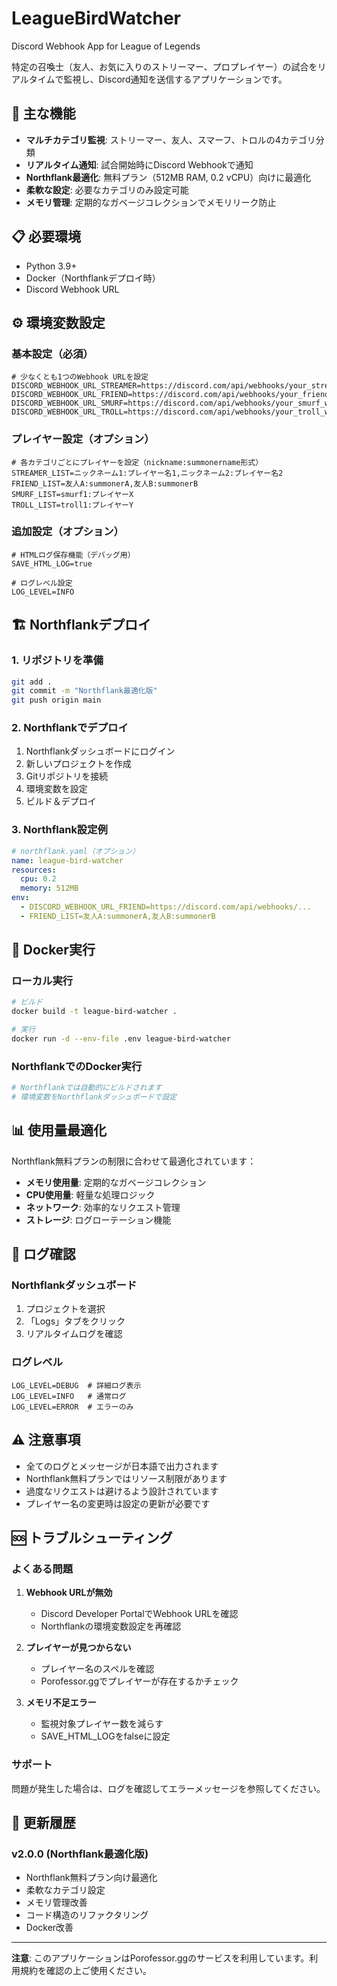 # LeagueBirdWatcher
Discord Webhook App for League of Legends

特定の召喚士（友人、お気に入りのストリーマー、プロプレイヤー）の試合をリアルタイムで監視し、Discord通知を送信するアプリケーションです。

## 🚀 主な機能

- **マルチカテゴリ監視**: ストリーマー、友人、スマーフ、トロルの4カテゴリ分類
- **リアルタイム通知**: 試合開始時にDiscord Webhookで通知
- **Northflank最適化**: 無料プラン（512MB RAM, 0.2 vCPU）向けに最適化
- **柔軟な設定**: 必要なカテゴリのみ設定可能
- **メモリ管理**: 定期的なガベージコレクションでメモリリーク防止

## 📋 必要環境

- Python 3.9+
- Docker（Northflankデプロイ時）
- Discord Webhook URL

## ⚙️ 環境変数設定

### 基本設定（必須）
```env
# 少なくとも1つのWebhook URLを設定
DISCORD_WEBHOOK_URL_STREAMER=https://discord.com/api/webhooks/your_streamer_webhook
DISCORD_WEBHOOK_URL_FRIEND=https://discord.com/api/webhooks/your_friend_webhook
DISCORD_WEBHOOK_URL_SMURF=https://discord.com/api/webhooks/your_smurf_webhook
DISCORD_WEBHOOK_URL_TROLL=https://discord.com/api/webhooks/your_troll_webhook
```

### プレイヤー設定（オプション）
```env
# 各カテゴリごとにプレイヤーを設定（nickname:summonername形式）
STREAMER_LIST=ニックネーム1:プレイヤー名1,ニックネーム2:プレイヤー名2
FRIEND_LIST=友人A:summonerA,友人B:summonerB
SMURF_LIST=smurf1:プレイヤーX
TROLL_LIST=troll1:プレイヤーY
```

### 追加設定（オプション）
```env
# HTMLログ保存機能（デバッグ用）
SAVE_HTML_LOG=true

# ログレベル設定
LOG_LEVEL=INFO
```

## 🏗️ Northflankデプロイ

### 1. リポジトリを準備
```bash
git add .
git commit -m "Northflank最適化版"
git push origin main
```

### 2. Northflankでデプロイ
1. Northflankダッシュボードにログイン
2. 新しいプロジェクトを作成
3. Gitリポジトリを接続
4. 環境変数を設定
5. ビルド＆デプロイ

### 3. Northflank設定例
```yaml
# northflank.yaml（オプション）
name: league-bird-watcher
resources:
  cpu: 0.2
  memory: 512MB
env:
  - DISCORD_WEBHOOK_URL_FRIEND=https://discord.com/api/webhooks/...
  - FRIEND_LIST=友人A:summonerA,友人B:summonerB
```

## 🐳 Docker実行

### ローカル実行
```bash
# ビルド
docker build -t league-bird-watcher .

# 実行
docker run -d --env-file .env league-bird-watcher
```

### NorthflankでのDocker実行
```bash
# Northflankでは自動的にビルドされます
# 環境変数をNorthflankダッシュボードで設定
```

## 📊 使用量最適化

Northflank無料プランの制限に合わせて最適化されています：

- **メモリ使用量**: 定期的なガベージコレクション
- **CPU使用量**: 軽量な処理ロジック
- **ネットワーク**: 効率的なリクエスト管理
- **ストレージ**: ログローテーション機能

## 🔧 ログ確認

### Northflankダッシュボード
1. プロジェクトを選択
2. 「Logs」タブをクリック
3. リアルタイムログを確認

### ログレベル
```env
LOG_LEVEL=DEBUG  # 詳細ログ表示
LOG_LEVEL=INFO   # 通常ログ
LOG_LEVEL=ERROR  # エラーのみ
```

## ⚠️ 注意事項

- 全てのログとメッセージが日本語で出力されます
- Northflank無料プランではリソース制限があります
- 過度なリクエストは避けるよう設計されています
- プレイヤー名の変更時は設定の更新が必要です

## 🆘 トラブルシューティング

### よくある問題

1. **Webhook URLが無効**
   - Discord Developer PortalでWebhook URLを確認
   - Northflankの環境変数設定を再確認

2. **プレイヤーが見つからない**
   - プレイヤー名のスペルを確認
   - Porofessor.ggでプレイヤーが存在するかチェック

3. **メモリ不足エラー**
   - 監視対象プレイヤー数を減らす
   - SAVE_HTML_LOGをfalseに設定

### サポート
問題が発生した場合は、ログを確認してエラーメッセージを参照してください。

## 📝 更新履歴

### v2.0.0 (Northflank最適化版)
- Northflank無料プラン向け最適化
- 柔軟なカテゴリ設定
- メモリ管理改善
- コード構造のリファクタリング
- Docker改善

---

**注意**: このアプリケーションはPorofessor.ggのサービスを利用しています。利用規約を確認の上ご使用ください。
